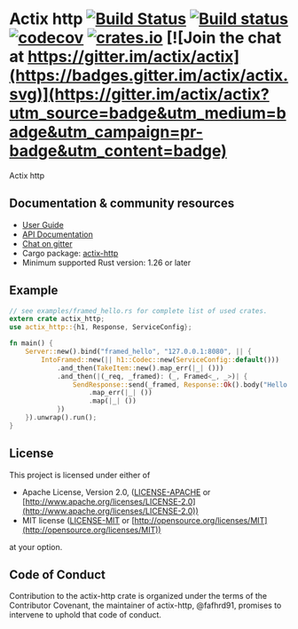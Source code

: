 # Actix http [![Build Status](https://travis-ci.org/actix/actix-http.svg?branch=master)](https://travis-ci.org/actix/actix-http) [![Build status](https://ci.appveyor.com/api/projects/status/bwq6923pblqg55gk/branch/master?svg=true)](https://ci.appveyor.com/project/actix/actix-http/branch/master) [![codecov](https://codecov.io/gh/actix/actix-http/branch/master/graph/badge.svg)](https://codecov.io/gh/actix/actix-http) [![crates.io](https://meritbadge.herokuapp.com/actix-web)](https://crates.io/crates/actix-web) [![Join the chat at https://gitter.im/actix/actix](https://badges.gitter.im/actix/actix.svg)](https://gitter.im/actix/actix?utm_source=badge&utm_medium=badge&utm_campaign=pr-badge&utm_content=badge)

Actix http

## Documentation & community resources

* [User Guide](https://actix.rs/docs/)
* [API Documentation](https://docs.rs/actix-http/)
* [Chat on gitter](https://gitter.im/actix/actix)
* Cargo package: [actix-http](https://crates.io/crates/actix-http)
* Minimum supported Rust version: 1.26 or later

## Example

```rust
// see examples/framed_hello.rs for complete list of used crates.
extern crate actix_http;
use actix_http::{h1, Response, ServiceConfig};

fn main() {
    Server::new().bind("framed_hello", "127.0.0.1:8080", || {
        IntoFramed::new(|| h1::Codec::new(ServiceConfig::default()))	// <- create h1 codec
            .and_then(TakeItem::new().map_err(|_| ()))	                // <- read one request
            .and_then(|(_req, _framed): (_, Framed<_, _>)| {	        // <- send response and close conn
                SendResponse::send(_framed, Response::Ok().body("Hello world!"))
                    .map_err(|_| ())
                    .map(|_| ())
            })
    }).unwrap().run();
}
```

## License

This project is licensed under either of

* Apache License, Version 2.0, ([LICENSE-APACHE](LICENSE-APACHE) or [http://www.apache.org/licenses/LICENSE-2.0](http://www.apache.org/licenses/LICENSE-2.0))
* MIT license ([LICENSE-MIT](LICENSE-MIT) or [http://opensource.org/licenses/MIT](http://opensource.org/licenses/MIT))

at your option.

## Code of Conduct

Contribution to the actix-http crate is organized under the terms of the
Contributor Covenant, the maintainer of actix-http, @fafhrd91, promises to
intervene to uphold that code of conduct.
